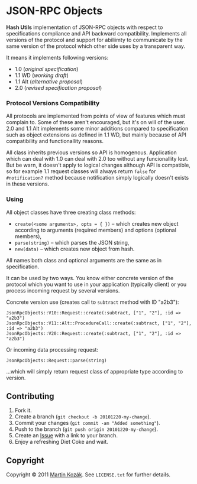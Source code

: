 JSON-RPC Objects
================

**Hash Utils** implementation of JSON-RPC objects with respect to 
specifications compliance and API backward compatibility. Implements all 
versions of the protocol and support for abiliimty to communicate by the 
same version of the protocol which other side uses by a transparent way.

It means it implements following versions:
* 1.0 (*original specification*)
* 1.1 WD (*working draft*)
* 1.1 Alt (*alternative proposal*)
* 2.0 (*revised specification proposal*)

### Protocol Versions Compatibility

All protocols are implemented from points of view of features which must
complain to. Some of these aren't encouraged, but it's on will of the 
user. 2.0 and 1.1 Alt implements some minor additions compared to 
specification such as object extensions as defined in 1.1 WD, but mainly
because of API compatibility and functionallity reasons.

All class inherits previous versions so API is homogenous. Application 
which can deal with 1.0 can deal with 2.0 too without any funcionallity 
lost. But be warn, it doesn't apply to logical changes although API is
compatible, so for example 1.1 request classes will always return 
`false` for `#notification?` method because notification simply 
logically doesn't exists in these versions.

### Using

All object classes have three creating class methods:

* `create(<some arguments>, opts = { })` &ndash; which creates new 
object according to arguments (required members) and options (optional members),
* `parse(string)` &ndash; which parses the JSON string,
* `new(data)` &ndash; which creates new object from hash.

All names both class and optional arguments are the same as in specification.

It can be used by two ways. You know either concrete version of the 
protocol which you want to use in your application (typically client) or
you process incoming request by several versions.

Concrete version use (creates call to `subtract` method with ID "a2b3"):
    
    JsonRpcObjects::V10::Request::create(:subtract, ["1", "2"], :id => "a2b3")
    JsonRpcObjects::V11::Alt::ProcedureCall::create(:subtract, ["1", "2"], :id => "a2b3")
    JsonRpcObjects::V20::Request::create(:subtract, ["1", "2"], :id => "a2b3")
    
Or incoming data processing request:

    JsonRpcObjects::Request::parse(string)
    
…which will simply return request class of appropriate type according 
to version.

Contributing
------------

1. Fork it.
2. Create a branch (`git checkout -b 20101220-my-change`).
3. Commit your changes (`git commit -am "Added something"`).
4. Push to the branch (`git push origin 20101220-my-change`).
5. Create an [Issue][7] with a link to your branch.
6. Enjoy a refreshing Diet Coke and wait.


Copyright
---------

Copyright &copy; 2011 [Martin Kozák][8]. See `LICENSE.txt` for
further details.

[1]: http://www.ruby-doc.org/core/classes/Array.html
[2]: http://www.ruby-doc.org/core/classes/Hash.html
[3]: http://www.ruby-doc.org/core/classes/Array.html#M000278
[4]: http://www.ruby-doc.org/core/classes/Array.html#M000279
[5]: http://www.ruby-doc.org/core/classes/Array.html#M000249
[6]: http://www.ruby-doc.org/core/classes/Symbol.html
[7]: http://github.com/martinkozak/hash-utils/issues
[8]: http://www.martinkozak.net/
